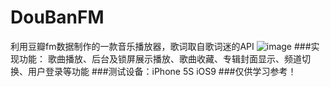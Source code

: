 # DouBanFM
  利用豆瓣fm数据制作的一款音乐播放器，歌词取自歌词迷的API
![image](https://github.com/atong007/DouBanFM/tree/master/0812-DouBanFM/demo.gif)
###实现功能：
  歌曲播放、后台及锁屏展示播放、歌曲收藏、专辑封面显示、频道切换、用户登录等功能
###测试设备：iPhone 5S iOS9
###仅供学习参考！
